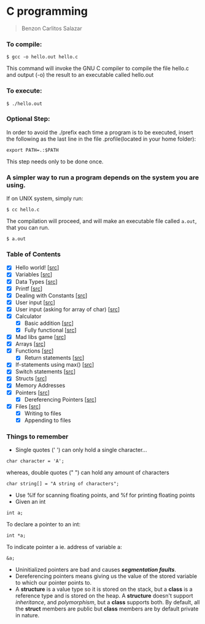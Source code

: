 # C programming

> Benzon Carlitos Salazar

### To compile:
<code>$ gcc -o hello.out hello.c</code>

This command will invoke the GNU C compiler to compile the file hello.c and output (-o) the result to an executable called hello.out

### To execute:
<code>$ ./hello.out</code>

### Optional Step:
In order to avoid the ./prefix each time a program is to be executed, insert the following as the last line in the file .profile(located in your home folder):

<code>export PATH=.:$PATH</code>
	
This step needs only to be done once.

<h3>A simpler way to run a program depends on the system you are using.</h3>
If on UNIX system, simply run:

<code>$ cc hello.c</code>

The compilation will proceed, and will make an executable file called `a.out`, that you can run.

<code>$ a.out</code>

### Table of Contents
- [x] Hello world! [[src](./GiraffeAcademy/src/HelloWorld.c)]
- [x] Variables [[src](./GiraffeAcademy/src/Variables.c)]
- [x] Data Types [[src](./GiraffeAcademy/src/DataTypes.c)]
- [x] Printf [[src](./GiraffeAcademy/src/PrintFunction.c)]
- [x] Dealing with Constants [[src](./GiraffeAcademy/src/Constants.c)]
- [x] User input [[src](./GiraffeAcademy/src/UserInput.c)]
- [x] User input (asking for array of char) [[src](./GiraffeAcademy/src/UserInput2.c)]
- [x] Calculator 
	- [x] Basic addition [[src](./GiraffeAcademy/src/Calculator.c)]
	- [x] Fully functional [[src](./GiraffeAcademy/src/Calculator2.c)]
- [x] Mad libs game [[src](./GiraffeAcademy/src/Madlibs.c)]
- [x] Arrays [[src](./GiraffeAcademy/src/Arrays.c)]
- [x] Functions [[src](./GiraffeAcademy/src/Functions.c)]
	- [x] Return statements [[src](./GiraffeAcademy/src/ReturnStatements.c)]
- [x] If-statements using max() [[src](./GiraffeAcademy/src/If_Max.c)]
- [x] Switch statements [[src](./GiraffeAcademy/src/SwitchStatements.c)]
- [x] Structs [[src](./GiraffeAcademy/src/Structs.c)]
- [x] Memory Addresses
- [x] Pointers [[src](./GiraffeAcademy/src/Pointers.c)]
	- [x] Dereferencing Pointers [[src](./GiraffeAcademy/src/DereferencePointers.c)]
- [x] Files [[src](./GiraffeAcademy/src/Files/Employees.c)]
	- [x] Writing to files
	- [x] Appending to files

### Things to remember
- Single quotes (' ') can only hold a single character...
```
char character = 'A';
```
whereas, double quotes (" ") can hold any amount of characters
```
char string[] = "A string of characters";
```
- Use %lf for scanning floating points, and %f for printing floating points
- Given an int
```
int a;
```
To declare a pointer to an int:
```
int *a;
```
To indicate pointer a ie. address of variable a:
```
&a;
```
- Uninitialized pointers are bad and causes ***segmentation faults***.
- Dereferencing pointers means giving us the value of the stored variable to which our pointer points to.
- A **structure** is a value type so it is stored on the stack, but a **class** is a reference type and is stored on the heap. A **structure** doesn't support *inheritance*, and *polymorphism*, but a **class** supports both. By default, all the **struct** members are public but **class** members are by default private in nature.